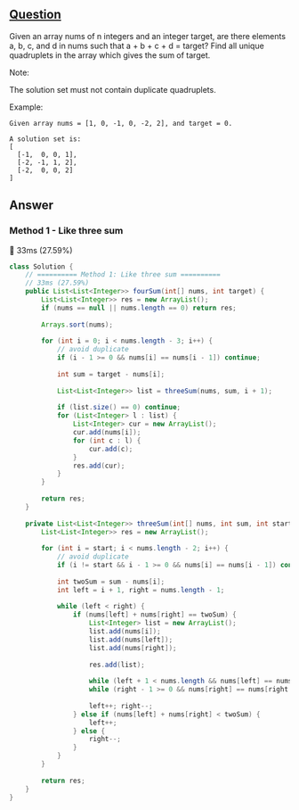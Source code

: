 ## [Question](https://leetcode.com/problems/4sum/)

Given an array nums of n integers and an integer target, are there elements a, b, c, and d in nums such that a + b + c + d = target? Find all unique quadruplets in the array which gives the sum of target.

Note:

The solution set must not contain duplicate quadruplets.

Example:
```
Given array nums = [1, 0, -1, 0, -2, 2], and target = 0.

A solution set is:
[
  [-1,  0, 0, 1],
  [-2, -1, 1, 2],
  [-2,  0, 0, 2]
]
```
## Answer
### Method 1 - Like three sum
:turtle: 33ms (27.59%) 
```java
class Solution {
    // ========== Method 1: Like three sum ==========
    // 33ms (27.59%)
    public List<List<Integer>> fourSum(int[] nums, int target) {
        List<List<Integer>> res = new ArrayList();
        if (nums == null || nums.length == 0) return res;
        
        Arrays.sort(nums);
        
        for (int i = 0; i < nums.length - 3; i++) {
            // avoid duplicate
            if (i - 1 >= 0 && nums[i] == nums[i - 1]) continue;
            
            int sum = target - nums[i];
            
            List<List<Integer>> list = threeSum(nums, sum, i + 1);
            
            if (list.size() == 0) continue;
            for (List<Integer> l : list) {
                List<Integer> cur = new ArrayList();
                cur.add(nums[i]);
                for (int c : l) {
                    cur.add(c);
                }
                res.add(cur);    
            }
        }
        
        return res;
    }
    
    private List<List<Integer>> threeSum(int[] nums, int sum, int start) {
        List<List<Integer>> res = new ArrayList();
        
        for (int i = start; i < nums.length - 2; i++) {
            // avoid duplicate
            if (i != start && i - 1 >= 0 && nums[i] == nums[i - 1]) continue;
            
            int twoSum = sum - nums[i];
            int left = i + 1, right = nums.length - 1;
            
            while (left < right) {
                if (nums[left] + nums[right] == twoSum) {
                    List<Integer> list = new ArrayList();
                    list.add(nums[i]);
                    list.add(nums[left]);
                    list.add(nums[right]);
                    
                    res.add(list);
                    
                    while (left + 1 < nums.length && nums[left] == nums[left + 1]) left++;
                    while (right - 1 >= 0 && nums[right] == nums[right - 1]) right--;
                    
                    left++; right--;
                } else if (nums[left] + nums[right] < twoSum) {
                    left++;
                } else {
                    right--;
                }
            }
        }
        
        return res;
    }
}
```
